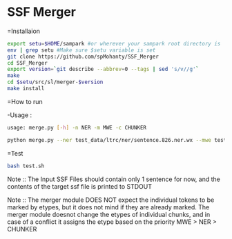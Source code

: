 SSF Merger
==========

=Installaion    
   
```bash
export setu=$HOME/sampark #or wherever your sampark root directory is 
env | grep setu #Make sure $setu variable is set 
git clone https://github.com/spMohanty/SSF_Merger
cd SSF_Merger
export version=`git describe --abbrev=0 --tags | sed 's/v//g'`
make
cd $setu/src/sl/merger-$version
make install
```
   
=How to run

-Usage :
```bash
usage: merge.py [-h] -n NER -m MWE -c CHUNKER
```

```bash
python merge.py --ner test_data/ltrc/ner/sentence.826.ner.wx --mwe test_data/ltrc/mwe/sentence.826.mwe.wx --chunker test_data/ltrc/shallowParsed/sentence.826.shallowParse.wx
```
=Test
```bash
bash test.sh
```

Note :: The Input SSF Files should contain only 1 sentence for now, and the contents of the target ssf file is printed to STDOUT   
   
Note :: The merger module DOES NOT expect the individual tokens to be marked by etypes, but it does not mind if they are already marked. The merger module doesnot change the etypes of individual chunks, and in case of a conflict it assigns the etype based on the priority MWE > NER > CHUNKER   
